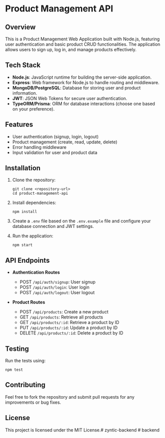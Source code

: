 # Product Management API

## Overview
This is a Product Management Web Application built with Node.js, featuring user authentication and basic product CRUD functionalities. The application allows users to sign up, log in, and manage products effectively.

## Tech Stack
- **Node.js**: JavaScript runtime for building the server-side application.
- **Express**: Web framework for Node.js to handle routing and middleware.
- **MongoDB/PostgreSQL**: Database for storing user and product information.
- **JWT**: JSON Web Tokens for secure user authentication.
- **TypeORM/Prisma**: ORM for database interactions (choose one based on your preference).

## Features
- User authentication (signup, login, logout)
- Product management (create, read, update, delete)
- Error handling middleware
- Input validation for user and product data

## Installation
1. Clone the repository:
   ```
   git clone <repository-url>
   cd product-management-api
   ```

2. Install dependencies:
   ```
   npm install
   ```

3. Create a `.env` file based on the `.env.example` file and configure your database connection and JWT settings.

4. Run the application:
   ```
   npm start
   ```

## API Endpoints
- **Authentication Routes**
  - POST `/api/auth/signup`: User signup
  - POST `/api/auth/login`: User login
  - POST `/api/auth/logout`: User logout

- **Product Routes**
  - POST `/api/products`: Create a new product
  - GET `/api/products`: Retrieve all products
  - GET `/api/products/:id`: Retrieve a product by ID
  - PUT `/api/products/:id`: Update a product by ID
  - DELETE `/api/products/:id`: Delete a product by ID

## Testing
Run the tests using:
```
npm test
```

## Contributing
Feel free to fork the repository and submit pull requests for any improvements or bug fixes.

## License
This project is licensed under the MIT License.#   z y n t i c - b a c k e n d  
 #   b a c k e n d  
 
